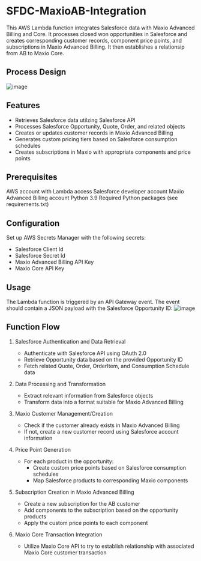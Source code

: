 # SFDC-MaxioAB-Integration
This AWS Lambda function integrates Salesforce data with Maxio Advanced Billing and Core. It processes closed won opportunities in Salesforce and creates corresponding customer records, component price points, and subscriptions in Maxio Advanced Billing. It then establishes a relationsip from AB to Maxio Core.

## Process Design
![image](https://github.com/user-attachments/assets/60c86327-45a2-4f1d-94df-dda2257f418b)

## Features
- Retrieves Salesforce data utilzing Salesforce API
- Processes Salesforce Opportunity, Quote, Order, and related objects
- Creates or updates customer records in Maxio Advanced Billing
- Generates custom pricing tiers based on Salesforce consumption schedules
- Creates subscriptions in Maxio with appropriate components and price points

## Prerequisites
AWS account with Lambda access
Salesforce developer account
Maxio Advanced Billing account
Python 3.9
Required Python packages (see requirements.txt)

## Configuration
Set up AWS Secrets Manager with the following secrets:
- Salesforce Client Id
- Salesforce Secret Id
- Maxio Advanced Billing API Key
- Maxio Core API Key

## Usage
The Lambda function is triggered by an API Gateway event. The event should contain a JSON payload with the Salesforce Opportunity ID:
![image](https://github.com/user-attachments/assets/4528fa39-9358-4f09-b7c0-ed6e17877f92)

## Function Flow
1. Salesforce Authentication and Data Retrieval
   - Authenticate with Salesforce API using OAuth 2.0
   - Retrieve Opportunity data based on the provided Opportunity ID
   - Fetch related Quote, Order, OrderItem, and Consumption Schedule data
     
2. Data Processing and Transformation
   - Extract relevant information from Salesforce objects
   - Transform data into a format suitable for Maxio Advanced Billing
    
3. Maxio Customer Management/Creation
   - Check if the customer already exists in Maxio Advanced Billing
   - If not, create a new customer record using Salesforce account information
   
4. Price Point Generation
   - For each product in the opportunity:
      - Create custom price points based on Salesforce consumption schedules
      - Map Salesforce products to corresponding Maxio components
        
6. Subscription Creation in Maxio Advanced Billing
   - Create a new subscription for the AB customer
   - Add components to the subscription based on the opportunity products
   - Apply the custom price points to each component

7. Maxio Core Transaction Integration
   - Utilize Maxio Core API to try to establish relationship with associated Maxio Core customer transaction
